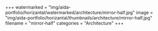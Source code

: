 +++
watermarked = "img/aida-portfolio/horizantal/watermarked/architecture/mirror-half.jpg"
image = "img/aida-portfolio/horizantal/thumbnails/architecture/mirror-half.jpg"
filename = "mirror-half"
categories = "Architecture"
+++
